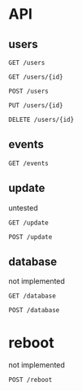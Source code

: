 # API

## users

`GET /users`

`GET /users/{id}`

`POST /users`

`PUT /users/{id}`

`DELETE /users/{id}`

## events

`GET /events`

## update

untested

`GET /update`

`POST /update`

## database

not implemented

`GET /database`

`POST /database`

# reboot

not implemented

`POST /reboot`
